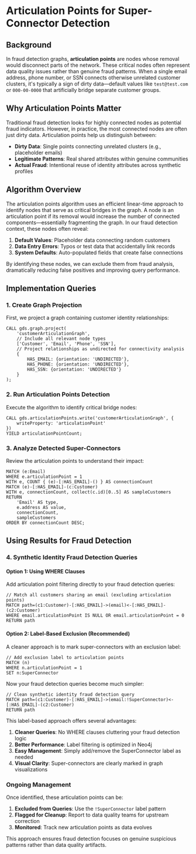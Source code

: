# Articulation Points for Super-Connector Detection

## Background

In fraud detection graphs, **articulation points** are nodes whose removal would disconnect parts of the network. These critical nodes often represent data quality issues rather than genuine fraud patterns. When a single email address, phone number, or SSN connects otherwise unrelated customer clusters, it's typically a sign of dirty data—default values like `test@test.com` or `000-00-0000` that artificially bridge separate customer groups.

## Why Articulation Points Matter

Traditional fraud detection looks for highly connected nodes as potential fraud indicators. However, in practice, the most connected nodes are often just dirty data. Articulation points help us distinguish between:

- **Dirty Data**: Single points connecting unrelated clusters (e.g., placeholder emails)
- **Legitimate Patterns**: Real shared attributes within genuine communities
- **Actual Fraud**: Intentional reuse of identity attributes across synthetic profiles

## Algorithm Overview

The articulation points algorithm uses an efficient linear-time approach to identify nodes that serve as critical bridges in the graph. A node is an articulation point if its removal would increase the number of connected components—essentially fragmenting the graph. In our fraud detection context, these nodes often reveal:

1. **Default Values**: Placeholder data connecting random customers
2. **Data Entry Errors**: Typos or test data that accidentally link records
3. **System Defaults**: Auto-populated fields that create false connections

By identifying these nodes, we can exclude them from fraud analysis, dramatically reducing false positives and improving query performance.

## Implementation Queries

### 1. Create Graph Projection

First, we project a graph containing customer identity relationships:

```cypher
CALL gds.graph.project(
    'customerArticulationGraph',
    // Include all relevant node types
    ['Customer', 'Email', 'Phone', 'SSN'],
    // Project relationships as undirected for connectivity analysis
    {
        HAS_EMAIL: {orientation: 'UNDIRECTED'},
        HAS_PHONE: {orientation: 'UNDIRECTED'}, 
        HAS_SSN: {orientation: 'UNDIRECTED'}
    }
);
```

### 2. Run Articulation Points Detection

Execute the algorithm to identify critical bridge nodes:

```cypher
CALL gds.articulationPoints.write('customerArticulationGraph', { 
    writeProperty: 'articulationPoint'
})
YIELD articulationPointCount;
```

### 3. Analyze Detected Super-Connectors

Review the articulation points to understand their impact:

```cypher
MATCH (e:Email)
WHERE e.articulationPoint = 1
WITH e, COUNT { (e)-[:HAS_EMAIL]-() } AS connectionCount
MATCH (e)-[:HAS_EMAIL]-(c:Customer)
WITH e, connectionCount, collect(c.id)[0..5] AS sampleCustomers
RETURN 
    'Email' AS type,
    e.address AS value,
    connectionCount,
    sampleCustomers
ORDER BY connectionCount DESC;
```

## Using Results for Fraud Detection

### 4. Synthetic Identity Fraud Detection Queries

#### Option 1: Using WHERE Clauses

Add articulation point filtering directly to your fraud detection queries:

```cypher
// Match all customers sharing an email (excluding articulation points)
MATCH path=(c1:Customer)-[:HAS_EMAIL]->(email)<-[:HAS_EMAIL]-(c2:Customer)
WHERE email.articulationPoint IS NULL OR email.articulationPoint = 0
RETURN path
```

#### Option 2: Label-Based Exclusion (Recommended)

A cleaner approach is to mark super-connectors with an exclusion label:

```cypher
// Add exclusion label to articulation points
MATCH (n)
WHERE n.articulationPoint = 1
SET n:SuperConnector
```

Now your fraud detection queries become much simpler:

```cypher
// Clean synthetic identity fraud detection query
MATCH path=(c1:Customer)-[:HAS_EMAIL]->(email:!SuperConnector)<-[:HAS_EMAIL]-(c2:Customer)
RETURN path
```

This label-based approach offers several advantages:

1. **Cleaner Queries**: No WHERE clauses cluttering your fraud detection logic
2. **Better Performance**: Label filtering is optimized in Neo4j
3. **Easy Management**: Simply add/remove the SuperConnector label as needed
4. **Visual Clarity**: Super-connectors are clearly marked in graph visualizations

### Ongoing Management

Once identified, these articulation points can be:

1. **Excluded from Queries**: Use the `!SuperConnector` label pattern
2. **Flagged for Cleanup**: Report to data quality teams for upstream correction
3. **Monitored**: Track new articulation points as data evolves

This approach ensures fraud detection focuses on genuine suspicious patterns rather than data quality artifacts.
